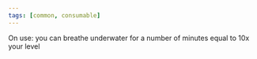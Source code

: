 ```yaml
---
tags: [common, consumable]
---
```

On use: you can breathe underwater for a number of minutes equal to 10x your level